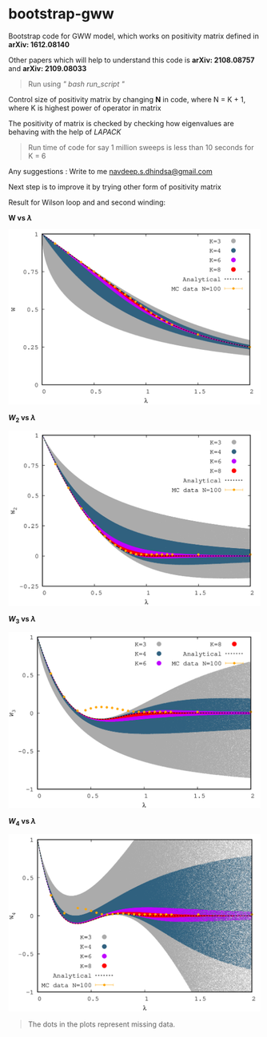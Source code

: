 # bootstrap-gww
Bootstrap code for GWW model, which works on positivity matrix defined in **arXiv: 1612.08140**

Other papers which will help to understand this code is **arXiv: 2108.08757** and **arXiv: 2109.08033**

> Run using _" bash run\_script "_

Control size of positivity matrix by changing **N** in code, where N = K + 1, where K is highest power of operator in matrix

The positivity of matrix is checked by checking how eigenvalues are behaving with the help of _LAPACK_ 

> Run time of code for say 1 million sweeps is less than 10 seconds for K = 6

Any suggestions : Write to me navdeep.s.dhindsa@gmail.com 

Next step is to improve it by trying other form of positivity matrix

Result for Wilson loop and and second winding: 

**W vs $\lambda$**

<img src="results//W1.png" width="600"> 

**$W_2$ vs $\lambda$**

<img src="results//W2.png" width="600">

**$W_3$ vs $\lambda$**

<img src="results//W3.png" width="600">

**$W_4$ vs $\lambda$**

<img src="results//W4.png" width="600">

> The dots in the plots represent missing data.
